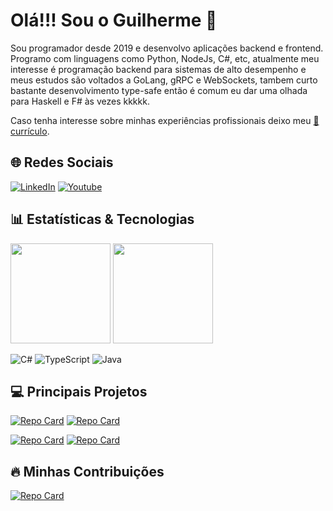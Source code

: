# Olá!!! Sou o Guilherme 👋
Sou programador desde 2019 e desenvolvo aplicações backend e frontend. Programo com linguagens como Python, NodeJs, C#, etc, atualmente meu interesse é programação backend para sistemas de alto desempenho e meus estudos são voltados a GoLang, gRPC e WebSockets, tambem curto bastante desenvolvimento type-safe então é comum eu dar uma olhada para Haskell e F# às vezes kkkkk.

Caso tenha interesse sobre minhas experiências profissionais deixo meu [📝currículo](https://drive.google.com/file/d/15VI7hvW5CbpfeCPwiPLl52eHTe1OfcvR/view?usp=sharing).

## 🌐 Redes Sociais
[![LinkedIn](https://img.shields.io/badge/LinkedIn-000?style=for-the-badge&logo=linkedin&logoColor=0E76A8)](https://www.linkedin.com/in/guilherme-rocha-24bb24174)
[![Youtube](https://img.shields.io/badge/Youtube-000?style=for-the-badge&logo=youtube&logoColor=C3002F)](https://www.youtube.com/@ByteFlowX/)


## 📊 Estatísticas & Tecnologias
<div>
  <img height="160em" src="https://github-readme-stats.vercel.app/api?username=guiPython&theme=dark&include_all_commits=true&count_private=true"/>
  <img height="160em" src="https://github-readme-stats-git-masterrstaa-rickstaa.vercel.app/api/top-langs/?username=guiPython&theme=dark&hide_progress=true"/>
</div>

![C#](https://img.shields.io/badge/C%23-000?style=for-the-badge&logo=c-sharp&logoColor=823085)
![TypeScript](https://img.shields.io/badge/TypeScript-000?style=for-the-badge&logo=typescript)
![Java](https://img.shields.io/badge/Java-000?style=for-the-badge&logo=java)


## 💻 Principais Projetos
[![Repo Card](https://github-readme-stats.vercel.app/api/pin/?username=guiPython&repo=Hubspot-Integration-Challenge&theme=dark)](https://github.com/guiPython/Hubspot-Integration-Challenge)
[![Repo Card](https://github-readme-stats.vercel.app/api/pin/?username=guiPython&repo=Spy-Haskell&theme=dark)](https://github.com/guiPython/Spy-Haskell)


[![Repo Card](https://github-readme-stats.vercel.app/api/pin/?username=guiPython&repo=Html-Search-Engine&theme=dark)](https://github.com/guiPython/Html-Search-Engine)
[![Repo Card](https://github-readme-stats.vercel.app/api/pin/?username=guiPython&repo=Trie-ALG.EII&theme=dark)](https://github.com/guiPython/Trie-ALG.EII)


## 🔥 Minhas Contribuições
[![Repo Card](https://github-readme-stats.vercel.app/api/pin/?username=UFABC-Next-Realtime-Snapshot&repo=EnrollmentEventTransmitter&theme=dark)](https://github.com/UFABC-Next-Realtime-Snapshot/EnrollmentEventTransmitter)
